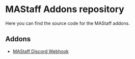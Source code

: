 # MAStaff Addons repository

Here you can find the source code for the MAStaff addons.

## Addons

- [MAStaff Discord Webhook]()
